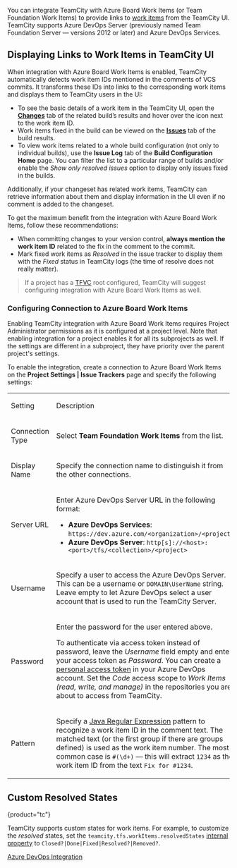 [//]: # (title: Azure Board Work Items)
[//]: # (auxiliary-id: Azure Board Work Items;Integrating TeamCity with Team Foundation Work Items;Team Foundation Work Items)

You can integrate TeamCity with Azure Board Work Items (or Team Foundation Work Items) to provide links to [work items](https://docs.microsoft.com/en-us/azure/devops/boards/work-items/about-work-items?view=azure-devops&tabs=agile-process) from the TeamCity UI. TeamCity supports Azure DevOps Server (previously named Team Foundation Server — versions 2012 or later) and Azure DevOps Services.

## Displaying Links to Work Items in TeamCity UI

When integration with Azure Board Work Items is enabled, TeamCity automatically detects work item IDs mentioned in the comments of VCS commits. It transforms these IDs into links to the corresponding work items and displays them to TeamCity users in the UI:
* To see the basic details of a work item in the TeamCity UI, open the __[Changes](build-results-page.md#Changes+Tab)__ tab of the related build’s results and hover over the icon next to the work item ID.
* Work items fixed in the build can be viewed on the __[Issues](build-results-page.md#Issues+Tab)__ tab of the build results.
* To view work items related to a whole build configuration (not only to individual builds), use the __Issue Log__ tab of the __Build Configuration Home__ page. You can filter the list to a particular range of builds and/or enable the _Show only resolved issues_ option to display only issues fixed in the builds.

Additionally, if your changeset has related work items, TeamCity can retrieve information about them and display information in the UI even if no comment is added to the changeset.

To get the maximum benefit from the integration with Azure Board Work Items, follow these recommendations:
* When committing changes to your version control, __always mention the work item ID__ related to the fix in the comment to the commit.
* Mark fixed work items as _Resolved_ in the issue tracker to display them with the _Fixed_ status in TeamCity logs (the time of resolve does not really matter).

>If a project has a [TFVC](azure-devops.md) root configured, TeamCity will suggest configuring integration with Azure Board Work Items as well.

### Configuring Connection to Azure Board Work Items

Enabling TeamCity integration with Azure Board Work Items requires Project Administrator permissions as it is configured at a project level. Note that enabling integration for a project enables it for all its subprojects as well. If the settings are different in a subproject, they have priority over the parent project's settings.

To enable the integration, create a connection to Azure Board Work Items on the __Project Settings | Issue Trackers__ page and specify the following settings:

<table><tr>

<td>

Setting

</td>

<td>

Description

</td></tr><tr>

<td>

Connection Type

</td>

<td>

Select __Team Foundation Work Items__ from the list.

</td></tr><tr>

<td>

Display Name

</td>

<td>

Specify the connection name to distinguish it from the other connections.

</td></tr><tr>

<td>

Server URL

</td>

<td>

Enter Azure DevOps Server URL in the following format:
* __Azure DevOps Services__: `https://dev.azure.com/<organization>/<project>`
* __Azure DevOps Server__: `http[s]://<host>:<port>/tfs/<collection>/<project>`

</td></tr><tr>

<td>

Username

</td>

<td>

Specify a user to access the Azure DevOps Server. This can be a username or `DOMAIN\UserName` string.   
Leave empty to let Azure DevOps select a user account that is used to run the TeamCity Server.

</td></tr><tr>

<td>

Password

</td>

<td>

Enter the password for the user entered above.

To authenticate via access token instead of password, leave the _Username_ field empty and enter your access token as _Password_. You can create a [personal access token](https://www.visualstudio.com/en-us/docs/setup-admin/team-services/use-personal-access-tokens-to-authenticate) in your Azure DevOps account. Set the _Code_ access scope to _Work Items (read, write, and manage)_ in the repositories you are about to access from TeamCity.

</td></tr><tr>

<td>

Pattern

</td>

<td>

Specify a [Java Regular Expression](http://java.sun.com/j2se/1.5.0/docs/api/java/util/regex/Pattern.html) pattern to recognize a work item ID in the comment text. The matched text (or the first group if there are groups defined) is used as the work item number. The most common case is `#(\d+)` — this will extract `1234` as the work item ID from the text `Fix for #1234`.

</td></tr></table>

## Custom Resolved States
{product="tc"}

TeamCity supports custom states for work items. For example, to customize the _resolved_ states, set the `teamcity.tfs.workItems.resolvedStates` [internal property](server-startup-properties.md#TeamCity+Internal+Properties) to `Closed?|Done|Fixed|Resolved?|Removed?`.

<seealso>
        <category ref="admin-guide">
            <a href="azure-devops.md">Azure DevOps Integration</a>
        </category>
</seealso>